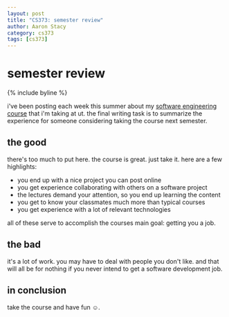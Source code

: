 ```yaml
---
layout: post
title: "CS373: semester review"
author: Aaron Stacy
category: cs373
tags: [cs373]
---
```


# semester review

{% include byline %}

i've been posting each week this summer about my [software engineering
course][cs373] that i'm taking at ut. the final writing task is to summarize
the experience for someone considering taking the course next semester.

## the good

there's too much to put here. the course is great. just take it. here are a few
highlights:

 - you end up with a nice project you can post online
 - you get experience collaborating with others on a software project
 - the lectures demand your attention, so you end up learning the content
 - you get to know your classmates much more than typical courses
 - you get experience with a lot of relevant technologies

all of these serve to accomplish the courses main goal: getting you a job.

## the bad

it's a lot of work. you may have to deal with people you don't like. and that
will all be for nothing if you never intend to get a software development job.

## in conclusion

take the course and have fun &#9786;.

[cs373]: https://www.cs.utexas.edu/users/downing/cs373/drupal/
